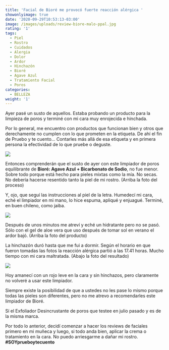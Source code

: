 ```yaml
---
title: 'Facial de Bioré me provocó fuerte reacción alérgica '
showonlyimage: true
date: '2020-09-29T10:53:13-03:00'
image: /images/uploads/review-biore-malo-ppal.jpg
rating: '1'
tags:
  - Piel
  - Rostro
  - Cuidados
  - Alergia
  - Dolor
  - Ardor
  - Hinchazón
  - Bioré
  - Agave Azul
  - Tratamiento Facial
  - Poros
categories:
  - BELLEZA
weight: '1'
---
```

Ayer pasé un susto de aquellos. Estaba probando un producto para la limpieza de poros y terminé con mi cara muy enrojecida e hinchada.

<!--more-->

Por lo general, me encuentro con productos que funcionan bien y otros que derechamente no cumplen con lo que prometen en la etiqueta. De ahí el fin de Pruebo y te cuento… Contarles más allá de esa etiqueta y en primera persona la efectividad de lo que pruebe o deguste.

![](/images/uploads/review-biore-malo-aplicando.jpg)

Entonces comprenderán que el susto de ayer con este limpiador de poros equilibrante de **Bioré: Agave Azul + Bicarbonato de Sodio**, no fue menor. Sobre todo porque está hecho para pieles mixtas como la mía. No secas. No debería hacerse resentido tanto la piel de mi rostro. (Arriba la foto del proceso)

Y, ojo, que seguí las instrucciones al piel de la letra. Humedecí mi cara, eché el limpiador en mi mano, lo hice espuma, apliqué y enjuagué. Terminé, en buen chileno, como jaiba.

![](/images/uploads/review-biore-agave.jpg)

Después de unos minutos me atreví y eché un hidratante pero no se pasó. Sólo con el gel de aloe vera que uso después de tomar sol en verano el ardor bajó. (Arriba la foto del producto)

La hinchazón duró hasta que me fui a dormir. Según el horario en que fueron tomadas las fotos la reacción alérgica partió a las 17.41 horas. Mucho tiempo con mi cara maltratada. (Abajo la foto del resultado)

![](/images/uploads/review-biore-malo-roja.jpg)

Hoy amanecí con un rojo leve en la cara y sin hinchazos, pero claramente no volveré a usar este limpiador. 

Siempre existe la posibilidad de que a ustedes no les pase lo mismo porque todas las pieles son diferentes, pero no me atrevo a recomendarles este limpiador de Bioré. 

Sí el Exfoliador Desincrustante de poros que testee en julio pasado y es de la misma marca. 

Por todo lo anterior, decidí comenzar a hacer los reviews de faciales primero en mi muñeca y luego, si todo anda bien, aplicar la crema o tratamiento en la cara. No puedo arriesgarme a dañar mi rostro. **\#SOYprueboytecuento**
